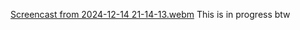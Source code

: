 [Screencast from 2024-12-14 21-14-13.webm](https://github.com/user-attachments/assets/074c36ce-e9b1-4210-98ba-8171e75c232f)
This is in progress btw
